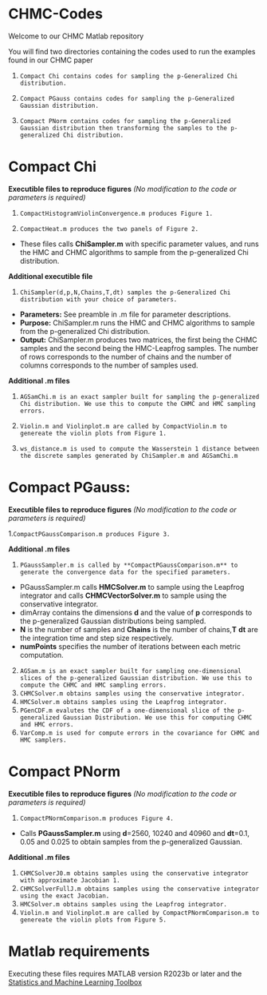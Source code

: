 # CHMC-Codes

Welcome to our CHMC Matlab repository

You will find two directories containing the codes used to run the examples found in our CHMC paper

1. `Compact Chi contains codes for sampling the p-Generalized Chi distribution.` 

2. `Compact PGauss contains codes for sampling the p-Generalized Gaussian distribution.`

3. `Compact PNorm contains codes for sampling the p-Generalized Gaussian distribution then transforming the samples to the p-generalized Chi distribution.`

# Compact Chi 
**Executible files to reproduce figures** _(No modification to the code or parameters is required)_

1. `CompactHistogramViolinConvergence.m produces Figure 1.`

2. `CompactHeat.m produces the two panels of Figure 2.`

- These files calls **ChiSampler.m** with specific parameter values, and runs the HMC and CHMC algorithms to sample from the p-generalized Chi distribution.


**Additional executible file**

1. `ChiSampler(d,p,N,Chains,T,dt) samples the p-Generalized Chi distribution with your choice of parameters.`  
 - **Parameters:** See preamble in .m file for parameter descriptions.
 - **Purpose:** ChiSampler.m runs the HMC and CHMC algorithms to sample from the p-generalized Chi distribution.
 - **Output:** ChiSampler.m produces two matrices, the first being the CHMC samples and the second being the HMC-Leapfrog samples. The number of rows corresponds to the number of chains and the number of columns corresponds to the number of samples used.

**Additional .m files**
1. `AGSamChi.m is an exact sampler built for sampling the p-generalized Chi distribution. We use this to compute the CHMC and HMC sampling errors.` 

2. `Violin.m and Violinplot.m are called by CompactViolin.m to genereate the violin plots from Figure 1.`

3. `ws_distance.m is used to compute the Wasserstein 1 distance between the discrete samples generated by ChiSampler.m and AGSamChi.m`

# Compact PGauss:
**Executible files to reproduce figures** _(No modification to the code or parameters is required)_

1.`CompactPGaussComparison.m produces Figure 3.`

**Additional .m files**

1. `PGaussSampler.m is called by **CompactPGaussComparison.m** to generate the convergence data for the specified parameters.`
  - PGaussSampler.m calls **HMCSolver.m** to sample using the Leapfrog integrator and calls **CHMCVectorSolver.m** to sample using the conservative integrator.
  - dimArray contains the dimensions **d** and the value of **p** corresponds to the p-generalized Gaussian distributions being sampled.
  - **N** is the number of samples and **Chains** is the number of chains,**T** **dt** are the integration time and step size respectively.
  - **numPoints** specifies the number of iterations between each metric computation.
2. `AGSam.m is an exact sampler built for sampling one-dimensional slices of the p-generalized Gaussian distribution. We use this to compute the CHMC and HMC sampling errors.`
3. `CHMCSolver.m obtains samples using the conservative integrator.`
4. `HMCSolver.m obtains samples using the Leapfrog integrator.`
5. `PGenCDF.m evalutes the CDF of a one-dimensional slice of the p-generalized Gaussian Distribution. We use this for computing CHMC and HMC errors.`
6. `VarComp.m is used for compute errors in the covariance for CHMC and HMC samplers.`


# Compact PNorm
**Executible files to reproduce figures** _(No modification to the code or parameters is required)_

1. `CompactPNormComparison.m produces Figure 4.`
- Calls **PGaussSampler.m** using **d**=2560, 10240 and 40960 and **dt**=0.1, 0.05 and 0.025 to obtain samples from the p-generalized Gaussian.

**Additional .m files**

1. `CHMCSolverJ0.m obtains samples using the conservative integrator with approximate Jacobian 1.`
2. `CHMCSolverFullJ.m obtains samples using the conservative integrator using the exact Jacobian.`
3. `HMCSolver.m obtains samples using the Leapfrog integrator.`
4. `Violin.m and Violinplot.m are called by CompactPNormComparison.m to genereate the violin plots from Figure 5.`



# Matlab requirements

Executing these files requires MATLAB version R2023b or later and the [Statistics and Machine Learning Toolbox](https://www.mathworks.com/products/statistics.html)
